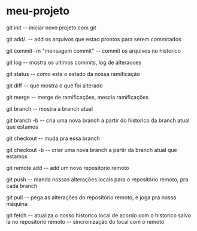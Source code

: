 # meu-projeto

git init 
-- iniciar novo projeto com git

git add<nome-arquivo>/.
-- add os arquivos que estao prontos para serem commitados

git commit -m "mensagem commit"
-- commit os arquivos no historico

git  log 
-- mostra os ultimos commits, log de alteracoes

git status
-- como esta o estado da nossa ramificação

git diff
-- que mostra o que foi alterado

git merge
-- merge de ramificações, mescla ramificações

git branch
-- mostra a branch atual

git branch -b <nome-da-branch>
-- cria uma nova branch a partir do historico da branch atual que estamos

git checkout <nome-da-branch>
-- muda pra essa branch

git checkout -b <nome-da-branch>
-- criar uma nova branch a partir da branch atual que estamos

git remote add <nome> <url>
-- add um novo repositorio remoto

git push <nome> <nome-da-branch>
-- manda nossas alterações locais para o repositório remoto, pra cada branch

git pull <nome> <nome-da-branch>
-- pega as alterações do repositório remoto, e joga pra nossa máquina

git fetch
-- atualiza o nosso historico local de acordo com o historico salvo la no repositorio remoto
-- sincronização do local com o remoto